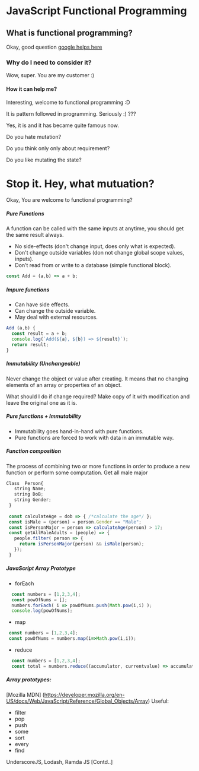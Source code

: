 # JavaScript Functional Programming

## What is functional programming?
Okay, good question [google helps here](https://www.google.com/search?source=hp&ei=hsNQW6qzIsjsvgSes5J4&q=functional+programming&oq=funtional+pr&gs_l=psy-ab.3.0.0i10k1l10.1469.7858.0.8810.13.12.0.0.0.0.157.1447.0j11.11.0....0...1c.1.64.psy-ab..2.11.1437.0..0j0i131k1.0.d_jUGHXOjKU) 
### Why do I need to consider it?
Wow, super. You are my customer :)
#### How it can help me?
Interesting, welcome to functional programming :D

It is pattern followed in programming. Seriously :) ???

Yes, it is and it has became quite famous now. 

Do you hate mutation?

Do you think only only about requirement?

Do you like mutating the state?

# Stop it. Hey, what mutuation?

Okay, You are welcome to functional programming?

##### Pure Functions
A function can be called with the same inputs at anytime, you should get the same result always.
  * No side-effects (don't change input, does only what is expected).
  * Don't change outside variables (don not change global scope values, inputs).
  * Don’t read from or write to a database (simple functional block).

```js
const Add = (a,b) => a + b;
```

##### Impure functions
  * Can have side effects.
  * Can change the outside variable.
  * May deal with external resources.

```js
Add (a,b) {
  const result = a + b;
  console.log(`Add(${a}, ${b}) => ${result}`);
  return result;
}
```

##### Immutability (Unchangeable)

  Never change the object or value after creating. It means that no changing elements of an array or properties of an object.

  What should I do if change required?
  Make copy of it with modification and leave the original one as it is.

##### Pure functions + Immutability
  - Immutability goes hand-in-hand with pure functions.
  - Pure functions are forced to work with data in an immutable way.

##### Function composition
 The process of combining two or more functions in order to produce a new function or perform some computation.
 Get all male major 
 ```js
 Class  Person{
    string Name;
    string DoB;
    string Gender;
  }
  
  const calculateAge = dob => { /*calculate the age*/ };
  const isMale = (person) = person.Gender == "Male";
  const isPersonMajor = person => calculateAge(person) > 17;
  const getAllMaleAdults = (people) => {
    people.filter( person => {
      return isPersonMajor(person) && isMale(person);
    });
  }
```
##### JavaScript Array Prototype
  - forEach
  ```js
    const numbers = [1,2,3,4];
    const powOfNums = [];
    numbers.forEach( i => powOfNums.push(Math.pow(i,i) );
    console.log(powOfNums);
   ```
    
  - map
  ```js
   const numbers = [1,2,3,4];
   const powOfNums = numbers.map(i=>Math.pow(i,i));
   ```
   
  - reduce
  ```js
    const numbers = [1,2,3,4];
    const total = numbers.reduce((accumulator, currentvalue) => accumulator + currentvalue ,0);
   ```
     
 ##### Array prototypes:
 [Mozilla MDN] (https://developer.mozilla.org/en-US/docs/Web/JavaScript/Reference/Global_Objects/Array)
  Useful:
  - filter
  - pop
  - push
  - some
  - sort
  - every
  - find
  
 UnderscoreJS, Lodash, Ramda JS [Contd..]
